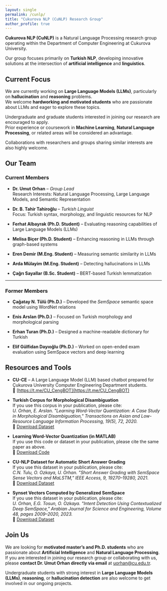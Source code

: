 ```yaml
---
layout: single
permalink: /cunlp/
title: "Cukurova NLP (CuNLP) Research Group"
author_profile: true
---
```

**Cukurova NLP (CuNLP)** is a Natural Language Processing research group operating within the Department of Computer Engineering at Cukurova University.  

Our group focuses primarily on **Turkish NLP**, developing innovative solutions at the intersection of **artificial intelligence** and **linguistics**.

## Current Focus

We are currently working on **Large Language Models (LLMs)**, particularly on **hallucination** and **reasoning** problems.  
We welcome **hardworking and motivated students** who are passionate about LLMs and eager to explore these topics.  

Undergraduate and graduate students interested in joining our research are encouraged to apply.  
Prior experience or coursework in **Machine Learning**, **Natural Language Processing**, or related areas will be considered an advantage.  

Collaborations with researchers and groups sharing similar interests are also highly welcome.  

## Our Team

### Current Members

- **Dr. Umut Orhan** – *Group Lead*  
  Research Interests: Natural Language Processing, Large Language Models, and Semantic Representation  

- **Dr. B. Tahir Tahiroğlu** – *Turkish Linguist*  
  Focus: Turkish syntax, morphology, and linguistic resources for NLP  

- **Ferhat Albayrak (Ph.D. Student)** – Evaluating reasoning capabilities of Large Language Models (LLMs)  

- **Melisa Biçer (Ph.D. Student)** – Enhancing reasoning in LLMs through graph-based systems  

- **Eren Demir (M.Eng. Student)** – Measuring semantic similarity in LLMs  

- **Arda Mülayim (M.Eng. Student)** – Detecting hallucinations in LLMs  

- **Çağrı Sayallar (B.Sc. Student)** – BERT-based Turkish lemmatization  

---

### Former Members

- **Çağatay N. Tülü (Ph.D.)** – Developed the *SemSpace* semantic space model using WordNet relations  

- **Enis Arslan (Ph.D.)** – Focused on Turkish morphology and morphological parsing  

- **Erhan Turan (Ph.D.)** – Designed a machine-readable dictionary for Turkish  

- **Elif Gülfidan Dayıoğlu (Ph.D.)** – Worked on open-ended exam evaluation using SemSpace vectors and deep learning  


## Resources and Tools

- **CU-CE** – A Large Language Model (LLM) based chatbot prepared for Çukurova University Computer Engineering Department students.  
  🔗 [https://t.me/CU_CengBOT](https://t.me/CU_CengBOT)

- **Turkish Corpus for Morphological Disambiguation**  
  If you use this corpus in your publication, please cite:  
  *U. Orhan, E. Arslan. "Learning Word-Vector Quantization: A Case Study in Morphological Disambiguation," Transactions on Asian and Low-Resource Language Information Processing, 19(5), 72, 2020.*  
  🔗 [Download Dataset](files/TaggerAppDB.zip)

- **Learning Word-Vector Quantization (in MATLAB)**  
  If you use this code or dataset in your publication, please cite the same paper as above.  
  🔗 [Download Code](files/LWQ.zip)

- **CU-NLP Dataset for Automatic Short Answer Grading**  
  If you use this dataset in your publication, please cite:  
  *C.N. Tulu, O. Ozkaya, U. Orhan. "Short Answer Grading with SemSpace Sense Vectors and MaLSTM," IEEE Access, 9, 19270–19280, 2021.*  
  🔗 [Download Dataset](files/CU-NLP.csv)

- **Synset Vectors Computed by Generalized SemSpace**  
  If you use this dataset in your publication, please cite:  
  *U. Orhan, E.G. Tosun, O. Ozkaya. "Intent Detection Using Contextualized Deep SemSpace," Arabian Journal for Science and Engineering, Volume 48, pages 2009–2020, 2023.*  
  🔗 [Download Dataset](https://ceng.cu.edu.tr/uorhan/dosyalar/SynsetVectors.zip)

## Join Us

We are looking for **motivated master’s and Ph.D. students** who are passionate about **Artificial Intelligence** and **Natural Language Processing**.  
If you are interested in joining our research group or collaborating with us, please **contact Dr. Umut Orhan directly via email** at [uorhan@cu.edu.tr](mailto:uorhan@cu.edu.tr).  

Undergraduate students with strong interest in **Large Language Models (LLMs)**, **reasoning**, or **hallucination detection** are also welcome to get involved in our ongoing projects.  
